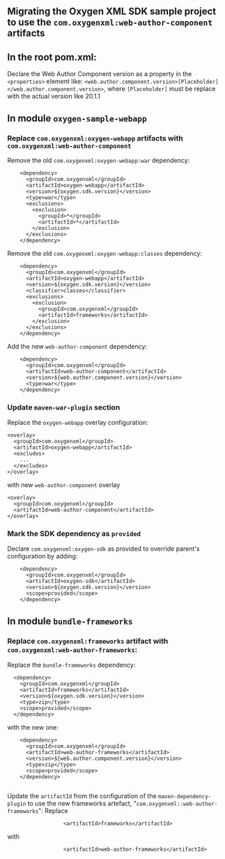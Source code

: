 ## Migrating the Oxygen XML SDK sample project to use the ``com.oxygenxml:web-author-component`` artifacts

## In the root pom.xml:
Declare the Web Author Component version as a property in the  ``<properties>`` element like:
 ``<web.author.component.version>[Placeholder]</web.author.component.version>``, where ``[Placeholder]`` must be replace with the actual version like 20.1.1



## In module ``oxygen-sample-webapp``

### Replace ``com.oxygenxml:oxygen-webapp`` artifacts with ``com.oxygenxml:web-author-component``
Remove the old ``com.oxygenxml:oxygen-webapp:war`` dependency:
```
    <dependency>
      <groupId>com.oxygenxml</groupId>
      <artifactId>oxygen-webapp</artifactId>
      <version>${oxygen.sdk.version}</version>
      <type>war</type>
      <exclusions>
        <exclusion>
          <groupId>*</groupId>
          <artifactId>*</artifactId>
        </exclusion>
      </exclusions>
    </dependency>
```

Remove the old ``com.oxygenxml:oxygen-webapp:classes`` dependency:
```
    <dependency>
      <groupId>com.oxygenxml</groupId>
      <artifactId>oxygen-webapp</artifactId>
      <version>${oxygen.sdk.version}</version>
      <classifier>classes</classifier>
      <exclusions>
        <exclusion>
          <groupId>com.oxygenxml</groupId>
          <artifactId>frameworks</artifactId>
        </exclusion>
      </exclusions>
    </dependency>
```

Add the new ``web-author-component`` dependency:
```
    <dependency>
      <groupId>com.oxygenxml</groupId>
      <artifactId>web-author-component</artifactId>
      <version>${web.author.component.version}</version>
      <type>war</type>
    </dependency>
```

### Update ``maven-war-plugin`` section
Replace the ``oxygen-webapp`` overlay configuration:
```
<overlay>
  <groupId>com.oxygenxml</groupId>
  <artifactId>oxygen-webapp</artifactId>
  <excludes>
    ...
  </excludes>
</overlay>
```

with new ``web-author-component`` overlay
```
<overlay>
  <groupId>com.oxygenxml</groupId>
  <artifactId>web-author-component</artifactId>
</overlay>
```

### Mark the SDK dependency as `provided`
Declare ``com.oxygenxml:oxygen-sdk`` as provided to override parent's configuration by adding:
```
    <dependency>
      <groupId>com.oxygenxml</groupId>
      <artifactId>oxygen-sdk</artifactId>
      <version>${oxygen.sdk.version}</version>
      <scope>provided</scope>
    </dependency>
```



## In module ``bundle-frameworks``
### Replace ``com.oxygenxml:frameworks`` artifact with ``com.oxygenxml:web-author-frameworks``:
Replace the ``bundle-frameworks`` dependency:
```
  <dependency>
    <groupId>com.oxygenxml</groupId>
    <artifactId>frameworks</artifactId>
    <version>${oxygen.sdk.version}</version>
    <type>zip</type>
    <scope>provided</scope>
  </dependency>
```
with the new one:
```
    <dependency>
      <groupId>com.oxygenxml</groupId>
      <artifactId>web-author-frameworks</artifactId>
      <version>${web.author.component.version}</version>
      <type>zip</type>
      <scope>provided</scope>
    </dependency>
    
```

Update the ``artifactId`` from the configuration of the  ``maven-dependency-plugin`` to use the new frameworks artefact, "``com.oxygenxml::web-author-frameworks``": 
Replace
```
                  <artifactId>frameworks</artifactId>
```
with
```
                  <artifactId>web-author-frameworks</artifactId>
```
